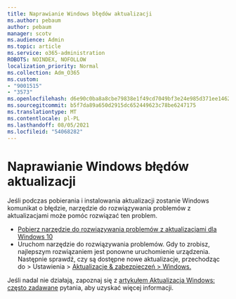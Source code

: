 ```yaml
---
title: Naprawianie Windows błędów aktualizacji
ms.author: pebaum
author: pebaum
manager: scotv
ms.audience: Admin
ms.topic: article
ms.service: o365-administration
ROBOTS: NOINDEX, NOFOLLOW
localization_priority: Normal
ms.collection: Adm_O365
ms.custom:
- "9001515"
- "3573"
ms.openlocfilehash: d6e90c0ba8a8cbe79838e1f49cd7049bf3e24e985d371ee1462d50e47834cdac
ms.sourcegitcommit: b5f7da89a650d2915dc652449623c78be6247175
ms.translationtype: MT
ms.contentlocale: pl-PL
ms.lasthandoff: 08/05/2021
ms.locfileid: "54068282"
---
```

# <a name="fix-windows-update-errors"></a>Naprawianie Windows błędów aktualizacji

Jeśli podczas pobierania i instalowania aktualizacji zostanie Windows komunikat  o błędzie, narzędzie do rozwiązywania problemów z aktualizacjami może pomóc rozwiązać ten problem.

- [Pobierz narzędzie do rozwiązywania problemów z aktualizacjami dla Windows 10](https://support.microsoft.com/help/4027322/windows-update-troubleshooter)
- Uruchom narzędzie do rozwiązywania problemów. Gdy to zrobisz, najlepszym rozwiązaniem jest ponowne uruchomienie urządzenia. Następnie sprawdź, czy są dostępne nowe aktualizacje, przechodząc do > Ustawienia > [Aktualizacje & zabezpieczeń > Windows.](ms-settings:windowsupdate)

Jeśli nadal nie działają, zapoznaj się z [artykułem Aktualizacja Windows: często zadawane](https://support.microsoft.com/help/12373/windows-update-faq) pytania, aby uzyskać więcej informacji.
